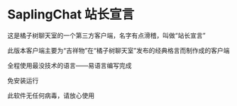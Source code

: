 # SaplingChat 站长宣言


这是橘子树聊天室的一个第三方客户端，名字有点滑稽，叫做“站长宣言”

此版本客户端主要为“吉祥物”在“橘子树聊天室”发布的经典格言而制作成的客户端

全程使用最没技术的语言——易语言编写完成

免安装运行

此软件无任何病毒，请放心使用
